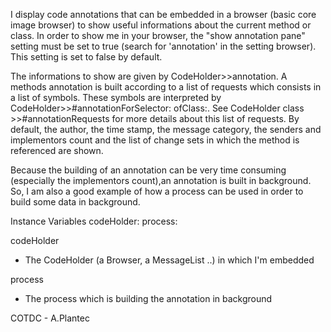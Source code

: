 I display code annotations that can be embedded in a browser (basic core image browser) to show useful informations about the current method or class. In order to show me in your browser, the "show annotation pane" setting must be set to true (search for 'annotation' in the setting browser). This setting is set to false by default.The informations to show are given by CodeHolder>>annotation.A methods annotation is built according to a list of requests which consists in a list of symbols. These symbols are interpreted by CodeHolder>>#annotationForSelector: ofClass:. See CodeHolder class >>#annotationRequests for more details about this list of requests.By default, the author, the time stamp, the message category, the senders and implementors count and the list of change sets in which the method is referenced are shown.Because the building of an annotation can be very time consuming (especially the implementors count),an annotation is built in background. So, I am also a good example of how a process can be used in order to build some data in background.Instance Variables   codeHolder: <CodeHolder>   process: <Process>codeHolder   - The CodeHolder (a Browser, a MessageList ..) in which I'm embeddedprocess   - The process which is building the annotation in backgroundCOTDC - A.Plantec